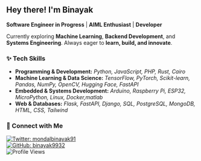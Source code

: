 ## Hey there! I'm Binayak  
**Software Engineer in Progress** | **AIML Enthusiast** | **Developer**  

Currently exploring **Machine Learning**, **Backend Development**, and **Systems Engineering**. Always eager to **learn, build, and innovate**.  

### ✨ Tech Skills  
- **Programming & Development:** *Python, JavaScript, PHP, Rust, Cairo*  
- **Machine Learning & Data Science:** *TensorFlow, PyTorch, Scikit-learn, Pandas, NumPy, OpenCV, Hugging Face, FastAPI*  
- **Embedded & Systems Development:** *Arduino, Raspberry Pi, ESP32, MicroPython, Linux, Docker,matlab*  
- **Web & Databases:** *Flask, FastAPI, Django, SQL, PostgreSQL, MongoDB, HTML, CSS, Tailwind*  

### 🔗 Connect with Me  
[![Twitter: mondalbinayak91](https://img.shields.io/twitter/follow/mondalbinayak91?style=social&color=black)](https://twitter.com/mondalbinayak91)  
[![GitHub: binayak9932](https://img.shields.io/github/followers/binayak9932?label=follow&style=social&color=black)](https://github.com/binayak9932)  
![Profile Views](https://komarev.com/ghpvc/?username=0xBinayak&color=blueviolet)  
